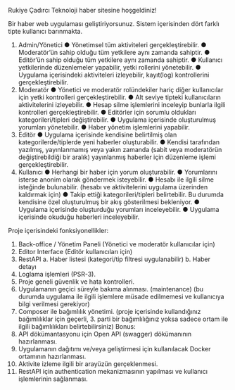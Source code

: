 Rukiye Çadırcı
Teknoloji haber sitesine hoşgeldiniz!


Bir haber web uygulaması geliştiriyorsunuz. Sistem içerisinden dört farklı tipte kullanıcı barınmakta.
1. Admin/Yönetici
● Yönetimsel tüm aktiviteleri gerçekleştirebilir.
● Moderatör’ün sahip olduğu tüm yetkilere aynı zamanda sahiptir.
● Editör’ün sahip olduğu tüm yetkilere aynı zamanda sahiptir.
● Kullanıcı yetkilerinde düzenlemeler yapabilir, yetki rollerini yönetebilir.
● Uygulama içerisindeki aktiviteleri izleyebilir, kayıt(log) kontrollerini gerçekleştirebilir.
2. Moderatör
● Yönetici ve moderatör rolündekiler hariç diğer kullanıcılar için yetki kontrolleri
gerçekleştirebilir.
● Alt seviye tipteki kullanıcıların aktivitelerini izleyebilir.
● Hesap silme işlemlerini inceleyip bunlarla ilgili kontrolleri gerçekleştirebilir.
● Editörler için sorumlu oldukları kategorileri/tipleri değiştirebilir.
● Uygulama içerisinde oluşturulmuş yorumları yönetebilir.
● Haber yönetim işlemlerini yapabilir.
3. Editör
● Uygulama içerisinde kendisine belirtilmiş olan kategorilerde/tiplerde yeni haberler
oluşturabilir.
● Kendisi tarafından yazılmış, yayınlanmamış veya yakın zamanda (sabit veya moderatörün
değiştirebildiği bir aralık) yayınlanmış haberler için düzenleme işlemi gerçekleştirebilir.
4. Kullanıcı
● Herhangi bir haber için yorum oluşturabilir.
● Yorumlarını isterse anonim olarak göndermek isteyebilir.
● Hesabı ile ilgili silme isteğinde bulunabilir. (hesabı ve aktivitelerini uygulama üzerinden
kaldırmak için)
● Takip ettiği kategorileri/tipleri belirtebilir. Bu durumda kendisine özel oluşturulmuş bir akış
gösterilmesi bekleniyor.
● Uygulama içerisinde oluşturduğu yorumları inceleyebilir.
● Uygulama içerisinde okuduğu haberleri inceleyebilir.

Proje içerisindeki fonksiyonellikler:
1. Back-office / Yönetim Paneli (Yönetici ve moderatör kullanıcılar için)
2. Editor Interface (Editör kullanıcıları için)
3. RestAPI
a. Haber listesi (kategori/tip filtresi uygulanabilir)
b. Haber detayı
4. Loglama işlemleri (PSR-3).
5. Proje geneli güvenlik ve hata kontrolleri.
6. Uygulamanın geçici süreyle bakıma alınması. (maintenance) (bu durumda uygulama ile ilgili
işlemlere müsade edilmemesi ve kullanıcıya bilgi verilmesi gerekiyor)
7. Composer ile bağımlılık yönetimi. (proje içerisinde kullandığınız bağımlılıklar için geçerli, 3.
parti bir bağımlılığınız yoksa sadece ortam ile ilgili bağımlılıkları belirtebilirsiniz)
Bonus:
1. API dökümantasyonu için Open API (swagger) dökümanının hazırlanması.
2. Uygulamanın dağıtımı ve/veya geliştirmesi için kullanılacak Docker ortamının hazırlanması.
3. Aktivite izleme ilgili bir arayüzün gerçeklenmesi.
4. RestAPI için authentication mekanizmasının yapılması ve kullanıcı işlemlerinin sağlanması.

